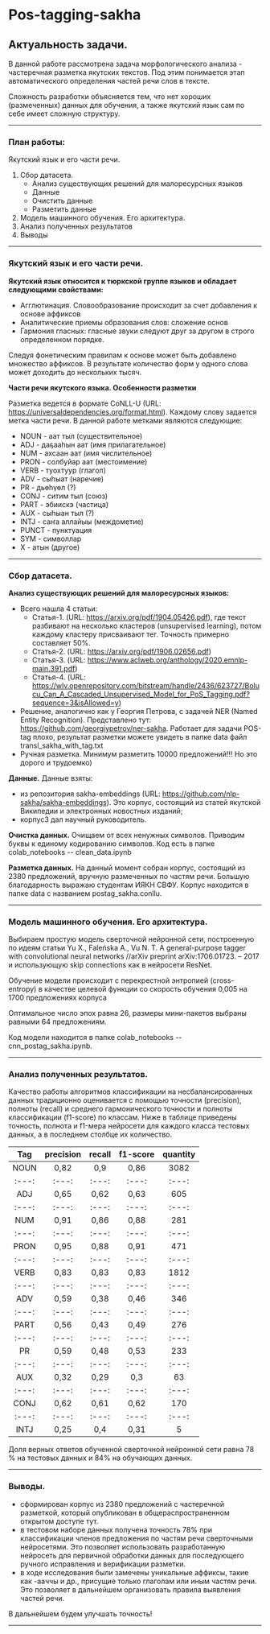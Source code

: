 # Pos-tagging-sakha
## Актуальность задачи.
В данной работе рассмотрена задача морфологического анализа - частеречная разметка якутских текстов. Под этим понимается этап автоматического определения частей речи слов в тексте.

Сложность разработки объясняется тем, что нет хороших (размеченных) данных для обучения, а также якутский язык сам по себе имеет сложную структуру.
___
### План работы:
Якутский язык и его части речи.
1. Сбор датасета.
    * Анализ существующих решений для малоресурсных языков
    * Данные 
    * Очистить данные
    * Разметить данные
2. Модель машинного обучения. Его архитектура.
3. Анализ полученных результатов
4. Выводы
___
### Якутский язык и его части речи.
__Якутский язык относится к тюркской группе языков и обладает следующими свойствами:__
* Агглютинация. Словообразование происходит за счет добавления к основе аффиксов
* Аналитические приемы образования слов: сложение основ
* Гармония гласных: гласные звуки следуют друг за другом в строго определенном порядке.

Следуя фонетическим правилам к основе может быть добавлено множество аффиксов. В результате количество форм у одного слова может доходить до нескольких тысяч.

__Части речи якутского языка. Особенности разметки__

Разметка ведется в формате CoNLL-U (URL: https://universaldependencies.org/format.html). Каждому слову задается метка части речи. В данной работе метками являются следующие:
*	NOUN - аат тыл (существительное)
*	ADJ - даҕааһын аат (имя прилагательное)
*	NUM - ахсаан аат (имя числительное)
*	PRON - солбуйар аат (местоимение)
*	VERB - туохтуур (глагол) 
*	ADV - сыһыат (наречие) 
*	PR - дьөһүөл (?)
*	CONJ - ситим тыл (союз) 
*	PART - эбиискэ (частица)
*  AUX - сыһыан тыл (?) 
*	INTJ - саҥа аллайыы (междометие) 
*	PUNCT - пунктуация 
*  SYM - символлар
*  X - атын (другое)
___
### Сбор датасета.
__Анализ существующих решений для малоресурсных языков:__
 * Всего нашла 4 статьи:
   * Статья-1. (URL: https://arxiv.org/pdf/1904.05426.pdf), где текст разбивают на несколько кластеров (unsupervised learning), потом каждому кластеру присваивают тег. Точность примерно составляет 50%.
   * Статья-2. (URL: https://arxiv.org/pdf/1906.02656.pdf)
   * Статья-3. (URL: https://www.aclweb.org/anthology/2020.emnlp-main.391.pdf)
   * Статья-4. (URL: https://wlv.openrepository.com/bitstream/handle/2436/623727/Bolucu_Can_A_Cascaded_Unsupervised_Model_for_PoS_Tagging.pdf?sequence=3&isAllowed=y)
 * Решение, аналогично как у Георгия Петрова, с задачей NER (Named Entity Recognition). Представлено тут: https://github.com/georgiypetrov/ner-sakha. Работает для задачи POS-tag плохо, результат разметки можете увидеть в папке data файл transl_sakha_with_tag.txt
 * Ручная разметка. Минимум разметить 10000 предложений!!! Но это дорого и трудоемко)
 
__Данные.__
Данные взяты:
 * из репозитория sakha-embeddings (URL: https://github.com/nlp-sakha/sakha-embeddings). Это корпус, состоящий из статей якутской Википедии и электронных новостных изданий;
 * корпус3 дал научный руководитель. 
 
__Очистка данных.__
Очищаем от всех ненужных символов. Приводим буквы к единому кодированию символов. Код есть в папке colab_notebooks -- clean_data.ipynb

__Разметка данных.__
На данный момент собран корпус, состоящий из 2380 предложений, вручную размеченных по частям речи. Большую благодарность выражаю студентам ИЯКН СВФУ. Корпус находится в папке data с названием postag_sakha.conllu.
___
### Модель машинного обучения. Его архитектура.

Выбираем простую модель сверточной нейронной сети, построенную по идеям статьи Yu X., Faleńska A., Vu N. T. A general-purpose tagger with convolutional neural networks //arXiv preprint arXiv:1706.01723. – 2017 и использующую skip connections как в нейросети ResNet.

Обучение модели происходит с перекрестной энтропией (cross-entropy) в качестве целевой функции со скорость обучения 0,005 на 1700 предложениях корпуса

Оптимальное число эпох равна 26, размеры мини-пакетов выбраны равными 64 предложениям.

Код модели находится в папке colab_notebooks -- cnn_postag_sakha.ipynb.
___
### Анализ полученных результатов.
Качество работы алгоритмов классификации на несбалансированных данных традиционно оценивается с помощью точности (precision), полноты (recall) и среднего гармонического точности и полноты классификации (f1-score) по классам. Ниже в таблице приведены точность, полнота и f1-мера нейросети для каждого класса тестовых данных, а в последнем столбце их количество.

|  Tag  | precision  | recall | f1-score | quantity |
| :---: | :---: | :---: | :---: | :---: |
| NOUN  |  0,82      |  0,9   |   0,86   |  3082    |
| :---: | :---: | :---: | :---: | :---: |
| ADJ   |  0,65      |  0,62  |   0,63   |   605    |
| :---: | :---: | :---: | :---: | :---: |
| NUM   |  0,91      |  0,86  |   0,88   |   281    |
| :---: | :---: | :---: | :---: | :---: |
| PRON  |  0,95      |  0,88  |   0,91   |   471    |
| :---: | :---: | :---: | :---: | :---: |
| VERB  |  0,83      |  0,83  |   0,83   |   1812   |
| :---: | :---: | :---: | :---: | :---: |
| ADV   |  0,59      |  0,38  |   0,46   |   346    |
| :---: | :---: | :---: | :---: | :---: |
| PART  |  0,56      |  0,43  |   0,49   |   276    |
| :---: | :---: | :---: | :---: | :---: |
| PR    |  0,59      |  0,48  |   0,53   |   233    |
| :---: | :---: | :---: | :---: | :---: |
| AUX   |  0,32      |  0,29  |   0,3    |    63    |
| :---: | :---: | :---: | :---: | :---: |
| CONJ  |  0,62      |  0,61  |   0,62   |   170    |
| :---: | :---: | :---: | :---: | :---: |
| INTJ  |  0,25      |  0,4   |   0,31   |    5     |

Доля верных ответов обученной сверточной нейронной сети равна 78 % на тестовых данных и 84% на обучающих данных. 
___
### Выводы.

* сформирован корпус из 2380 предложений с частеречной разметкой, который опубликован в общераспространенном открытом доступе тут.
* в тестовом наборе данных получена точность 78% при классификации членов предложения по частям речи сверточными нейросетями. Это позволяет использовать разработанную нейросеть для первичной обработки данных для последующего ручного исправления и верификации разметки.
* в ходе исследования были замечены уникальные аффиксы, такие как -ааччы и др., присущие только глаголам или иным частям речи. Это позволяет в дальнейшем организовать правила выявления частей речи.

В дальнейшем будем улучшать точность!
___
